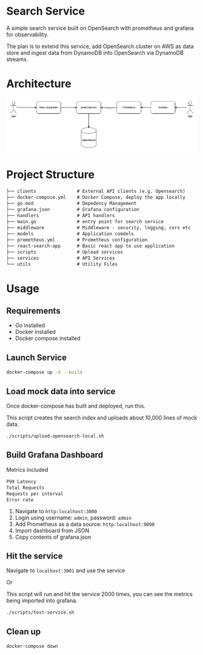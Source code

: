 # Search Service

A simple search service built on OpenSearch with prometheus and grafana for observability. 

The plan is to extend this service, add OpenSearch cluster on AWS as data store and ingest data from DynamoDB into OpenSearch via DynamoDB streams.

# Architecture

![Architecture](./assets/SearchServiceArchitecture.png)

# Project Structure


```
├── clients               # External API clients (e.g. Opensearch)
├── docker-compose.yml    # Docker Compose, deploy the app locally
├── go.mod                # Depedency Management
├── grafana.json          # Grafana configuration
├── handlers              # API handlers
├── main.go               # entry point for search service
├── middleware            # Middleware - security, logging, cors etc
├── models                # Application comdels
├── prometheus.yml        # Prometheus configuration
├── react-search-app      # Basic react app to use application
├── scripts               # Upload services
├── services              # API Services
└── utils                 # Utility Files
```

# Usage 

## Requirements

* Go installed
* Docker installed
* Docker compose installed

## Launch Service

``` bash
docker-compose up -d --build
``` 

## Load mock data into service

Once docker-compose has built and deployed, run this. 

This script creates the search index and uploads about 10,000 lines of mock data. 

``` bash
./scripts/upload-opensearch-local.sh
``` 

## Build Grafana Dashboard

Metrics included 

```
P99 Latency
Total Requests
Requests per interval
Error rate
```

1. Navigate to `http:localhost:3000`
2. Login using username: `admin`, password: `admin` 
3. Add Prometheus as a data source: `http:localhost:9090`
4. Import dashboard from JSON
5. Copy contents of grafana.json

## Hit the service

Navigate to `localhost:3001` and use the service

Or 

This script will run and hit the service 2000 times, you can see the metrics being imported into grafana.

``` bash
./scripts/test-service.sh
```

## Clean up

``` bash 
docker-compose down
```
